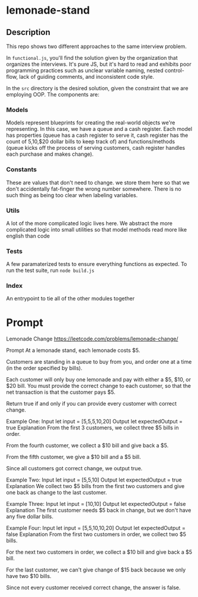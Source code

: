 # lemonade-stand

## Description

This repo shows two different approaches to the same interview problem. 

In `functional.js`, you'll find the solution given by the organization that organizes the interviews. It's pure JS, but it's hard to read and exhibits poor programming practices such as unclear variable naming, nested control-flow, lack of guiding comments, and inconsistent code style.

In the `src` directory is the desired solution, given the constraint that we are employing OOP. The components are:

### Models
Models represent blueprints for creating the real-world objects we're representing. In this case, we have a queue and a cash register. Each model has properties (queue has a cash register to serve it, cash register has the count of $5,$10,$20 dollar bills to keep track of) and functions/methods (queue kicks off the process of serving customers, cash register handles each purchase and makes change).

### Constants
These are values that don't need to change. we store them here so that we don't accidentally fat-finger the wrong number somewhere. There is no such thing as being too clear when labeling variables.

### Utils
A lot of the more complicated logic lives here. We abstract the more complicated logic into small utilities so that model methods read more like english than code

### Tests
A few paramaterized tests to ensure everything functions as expected. To run the test suite, run `node build.js`

### Index
An entrypoint to tie all of the other modules together

# Prompt

Lemonade Change
https://leetcode.com/problems/lemonade-change/

Prompt
At a lemonade stand, each lemonade costs $5.

Customers are standing in a queue to buy from you, and order one at a time (in the order specified by bills).

Each customer will only buy one lemonade and pay with either a $5, $10, or $20 bill. You must provide the correct change to each customer, so that the net transaction is that the customer pays $5.

Return true if and only if you can provide every customer with correct change.

Example One:
Input
let input = [5,5,5,10,20]
Output
let expectedOutput = true
Explanation
From the first 3 customers, we collect three $5 bills in order.

From the fourth customer, we collect a $10 bill and give back a $5.

From the fifth customer, we give a $10 bill and a $5 bill.

Since all customers got correct change, we output true.

Example Two:
Input
let input = [5,5,10]
Output
let expectedOutput = true
Explanation
We collect two $5 bills from the first two customers and give one back as change to the last customer.

Example Three:
Input
let input = [10,10]
Output
let expectedOutput = false
Explanation
The first customer needs $5 back in change, but we don't have any five dollar bills.

Example Four:
Input
let input = [5,5,10,10,20]
Output
let expectedOutput = false
Explanation
From the first two customers in order, we collect two $5 bills.

For the next two customers in order, we collect a $10 bill and give back a $5 bill.

For the last customer, we can't give change of $15 back because we only have two $10 bills.

Since not every customer received correct change, the answer is false.
